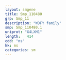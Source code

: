 ```yaml
---
layout: smgene
title: Smp_110480
grp: Smp_11
description: "WDFY family"
smp: Smp_110480.1
uniprot: "G4LXM1"
length:   414
cdd: "ns"
kk: ns
categories: sm
---
```


